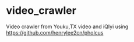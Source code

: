# video_crawler
Video crawler from Youku,TX video and iQIyi using https://github.com/henrylee2cn/pholcus

